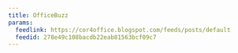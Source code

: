 ```yaml
---
title: OfficeBuzz
params:
  feedlink: https://cor4office.blogspot.com/feeds/posts/default
  feedid: 278e49c108bacdb22eab81563bcf09c7
---
```

